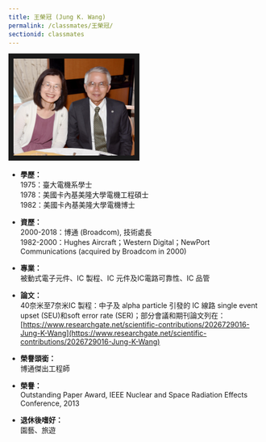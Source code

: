 ```yaml
---
title: 王榮冠 (Jung K. Wang)
permalink: /classmates/王榮冠/
sectionid: classmates
---
```


<img src="/img/classmate_王榮冠.jpg"
     alt="Photo of 王榮冠"
     width="240" border="10" />

- **學歷：**<br />
  1975：臺大電機系學士<br />
  1978：美國卡內基美隆大學電機工程碩士<br />
  1982：美國卡內基美隆大學電機博士

- **資歷：**<br />
  2000-2018：博通 (Broadcom), 技術處長<br />
  1982-2000：Hughes Aircraft；Western Digital；NewPort Communications (acquired by Broadcom in 2000)

- **專業：**<br />
  被動式電子元件、IC 製程、IC 元件及IC電路可靠性、IC 品管

- **論文：**<br />
  40奈米至7奈米IC 製程：中子及 alpha particle 引發的 IC 線路 single event upset (SEU)和soft error rate (SER)；部分會議和期刊論文列在：<br />
  [https://www.researchgate.net/scientific-contributions/2026729016-Jung-K-Wang](https://www.researchgate.net/scientific-contributions/2026729016-Jung-K-Wang)

- **榮譽頭銜：**<br />
  博通傑出工程師

- **榮譽：**<br />
  Outstanding Paper Award, IEEE Nuclear and Space Radiation Effects Conference, 2013

- **退休後嗜好：**<br />
  園藝、旅遊

